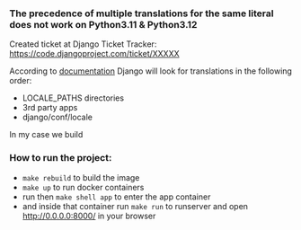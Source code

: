 ### The precedence of multiple translations for the same literal does not work on Python3.11 & Python3.12

Created ticket at Django Ticket Tracker: https://code.djangoproject.com/ticket/XXXXX

According to [documentation](https://docs.djangoproject.com/en/4.2/topics/i18n/translation/#how-django-discovers-translations)
Django will look for translations in the following order:

* LOCALE_PATHS directories
* 3rd party apps
* django/conf/locale

In my case we build 



### How to run the project:
* `make rebuild` to build the image 
* `make up` to run docker containers
* run then `make shell app` to enter the app container
* and inside that container run `make run` to runserver and open http://0.0.0.0:8000/ in your browser 